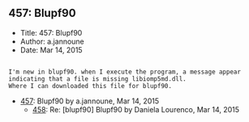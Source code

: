 ## 457: Blupf90

- Title: 457: Blupf90
- Author: a.jannoune
- Date: Mar 14, 2015

```

I'm new in blupf90. when I execute the program, a message appear indicating that a file is missing libiomp5md.dll.
Where I can downloaded this file for blupf90.
```

- [457](0457.md): Blupf90 by a.jannoune, Mar 14, 2015
    - [458](0458.md): Re: [blupf90] Blupf90 by Daniela Lourenco, Mar 14, 2015
